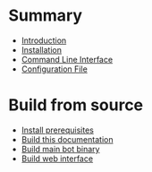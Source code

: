 # Summary

- [Introduction](README.md)
- [Installation]()
- [Command Line Interface](CommandLine.md) 
- [Configuration File](ConfigurationFile.md)

# Build from source

- [Install prerequisites](build-from-source/prerequisites.md)
- [Build this documentation](build-from-source/build-book.md)
- [Build main bot binary]()
- [Build web interface]()
